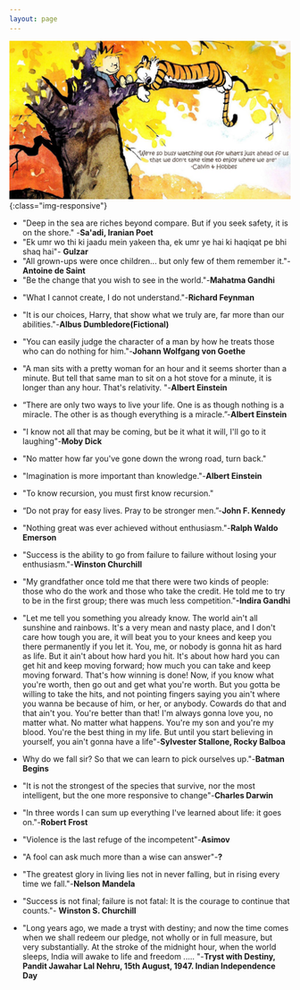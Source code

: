 ```yaml
---
layout: page
---
```

![image-title-here](/assets/calvinHobbes.jpg){:class="img-responsive"}


* "Deep in the sea are riches beyond compare. But if you seek safety, it is on the shore." -**Sa'adi, Iranian Poet**
* "Ek umr wo thi ki jaadu mein yakeen tha, ek umr ye hai ki haqiqat pe bhi shaq hai"- **Gulzar**
* "All grown-ups were once children... but only few of them remember it."-**Antoine de Saint**
* "Be the change that you wish to see in the world."-**Mahatma Gandhi**
- "What I cannot create, I do not understand."-**Richard Feynman**

- "It is our choices, Harry, that show what we truly are, far more than our abilities."-**Albus Dumbledore(Fictional)**
- "You can easily judge the character of a man by how he treats those who can do nothing for him."-**Johann Wolfgang von Goethe**
- "A man sits with a pretty woman for an hour and it seems shorter than a minute. But tell that same man to sit on a hot stove for a minute, it is longer than any hour. That's relativity. "-**Albert Einstein**
- “There are only two ways to live your life. One is as though nothing is a miracle. The other is as though everything is a miracle.”-**Albert Einstein**
- "I know not all that may be coming, but be it what it will, I'll go to it laughing"-**Moby Dick**
- "No matter how far you've gone down the wrong road, turn back."
- "Imagination is more important than knowledge."-**Albert Einstein** 
- "To know recursion, you must first know recursion." 
- “Do not pray for easy lives. Pray to be stronger men.”-**John F. Kennedy**
- "Nothing great was ever achieved without enthusiasm."-**Ralph Waldo Emerson**
- "Success is the ability to go from failure to failure without losing your enthusiasm."-**Winston Churchill**
- "My grandfather once told me that there were two kinds of people: those who do the work and those who take the credit. He told me to try to be in the first group; there was much less competition."**-Indira Gandhi**
- "Let me tell you something you already know. The world ain't all sunshine and rainbows. It's a very mean and nasty place, and I don't care how tough you are, it will beat you to your knees and keep you there permanently if you let it. You, me, or nobody is gonna hit as hard as life. But it ain't about how hard you hit. It's about how hard you can get hit and keep moving forward; how much you can take and keep moving forward. That's how winning is done! Now, if you know what you're worth, then go out and get what you're worth. But you gotta be willing to take the hits, and not pointing fingers saying you ain't where you wanna be because of him, or her, or anybody. Cowards do that and that ain't you. You're better than that! I'm always gonna love you, no matter what. No matter what happens. You're my son and you're my blood. You're the best thing in my life. But until you start believing in yourself, you ain't gonna have a life"-**Sylvester Stallone, Rocky Balboa**
- Why do we fall sir? So that we can learn to pick ourselves up."-**Batman Begins**
- "It is not the strongest of the species that survive, nor the most intelligent, but the one more responsive to change"-**Charles Darwin**
- "In three words I can sum up everything I've learned about life: it goes on."-**Robert Frost**
- "Violence is the last refuge of the incompetent"-**Asimov**
- "A fool can ask much more than a wise can answer"-**?**
- "The greatest glory in living lies not in never falling, but in rising every time we fall."-**Nelson Mandela** 
- "Success is not final; failure is not fatal: It is the courage to continue that counts."- **Winston S. Churchill**
- "Long years ago, we made a tryst with destiny; and now the time comes when we shall redeem our pledge, not wholly or in full measure, but very substantially. At the stroke of the midnight hour, when the world sleeps, India will awake to life and freedom ..... "-**Tryst with Destiny, Pandit Jawahar Lal Nehru, 15th August, 1947. Indian Independence Day**








